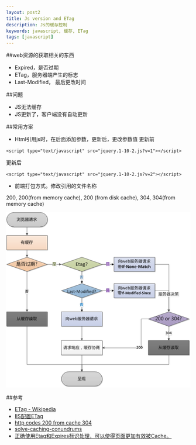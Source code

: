 ```yaml
---
layout: post2
title: Js version and ETag
description: Js的缓存控制
keywords: javascript, 缓存, ETag
tags: [javascript]
---
```


##web资源的获取相关的东西
- Expired，是否过期
- ETag，服务器端产生的标志
- Last-Modified， 最后更改时间

##问题
- JS无法缓存
- JS更新了，客户端没有自动更新

##常用方案
- Html引用js时，在后面添加参数，更新后，更改参数值
更新前
```
<script type="text/javascript" src="jquery.1-10-2.js?v=1"></script> 
```

更新后
```
<script type="text/javascript" src="jquery.1-10-2.js?v=2"></script> 
```
- 前端打包方式。修改引用的文件名称

200, 200(from memory cache), 200 (from disk cache), 
304, 304(from memory cache)

![browser cacche flow](/assets/imgs/browser-cache-flow.png)


##参考
- [ETag - Wikipedia](https://en.wikipedia.org/wiki/HTTP_ETag)
- [IIS配置ETag](https://www.cnblogs.com/wangqiideal/articles/5814142.html)
- [http codes 200 from cache 304](http://www.benhallbenhall.com/2012/03/http-codes-200-from-cache-304/)
- [solve-caching-conundrums](https://www.sitepoint.com/solve-caching-conundrums/)
- [正确使用Etag和Expires标识处理，可以使得页面更加有效被Cache。](https://www.sulabs.net/?p=57)
